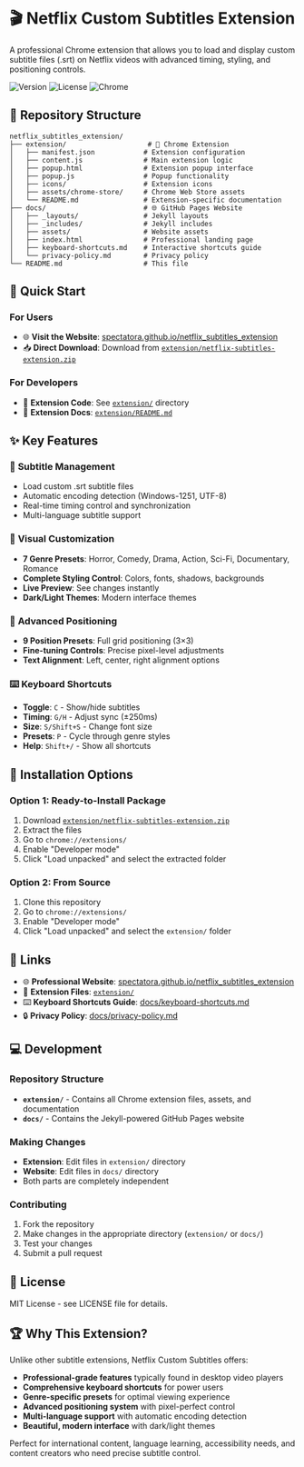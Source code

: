 # 🎬 Netflix Custom Subtitles Extension

A professional Chrome extension that allows you to load and display custom subtitle files (.srt) on Netflix videos with advanced timing, styling, and positioning controls.

![Version](https://img.shields.io/badge/version-1.0-blue.svg)
![License](https://img.shields.io/badge/license-MIT-green.svg)
![Chrome](https://img.shields.io/badge/browser-Chrome-yellow.svg)

## 📂 Repository Structure

```
netflix_subtitles_extension/
├── extension/                    # 🎯 Chrome Extension
│   ├── manifest.json            # Extension configuration
│   ├── content.js               # Main extension logic
│   ├── popup.html               # Extension popup interface
│   ├── popup.js                 # Popup functionality
│   ├── icons/                   # Extension icons
│   ├── assets/chrome-store/     # Chrome Web Store assets
│   └── README.md                # Extension-specific documentation
├── docs/                        # 🌐 GitHub Pages Website
│   ├── _layouts/                # Jekyll layouts
│   ├── _includes/               # Jekyll includes
│   ├── assets/                  # Website assets
│   ├── index.html               # Professional landing page
│   ├── keyboard-shortcuts.md    # Interactive shortcuts guide
│   └── privacy-policy.md        # Privacy policy
└── README.md                    # This file
```

## 🌟 Quick Start

### For Users
- 🌐 **Visit the Website**: [spectatora.github.io/netflix_subtitles_extension](https://spectatora.github.io/netflix_subtitles_extension)
- 📥 **Direct Download**: Download from [`extension/netflix-subtitles-extension.zip`](extension/netflix-subtitles-extension.zip)

### For Developers
- 📁 **Extension Code**: See [`extension/`](extension/) directory
- 📖 **Extension Docs**: [`extension/README.md`](extension/README.md)

## ✨ Key Features

### 📁 **Subtitle Management**
- Load custom .srt subtitle files
- Automatic encoding detection (Windows-1251, UTF-8)
- Real-time timing control and synchronization
- Multi-language subtitle support

### 🎨 **Visual Customization**
- **7 Genre Presets**: Horror, Comedy, Drama, Action, Sci-Fi, Documentary, Romance
- **Complete Styling Control**: Colors, fonts, shadows, backgrounds
- **Live Preview**: See changes instantly
- **Dark/Light Themes**: Modern interface themes

### 📍 **Advanced Positioning**
- **9 Position Presets**: Full grid positioning (3×3)
- **Fine-tuning Controls**: Precise pixel-level adjustments
- **Text Alignment**: Left, center, right alignment options

### ⌨️ **Keyboard Shortcuts**
- **Toggle**: `C` - Show/hide subtitles
- **Timing**: `G/H` - Adjust sync (±250ms)
- **Size**: `S/Shift+S` - Change font size
- **Presets**: `P` - Cycle through genre styles
- **Help**: `Shift+/` - Show all shortcuts

## 🚀 Installation Options

### Option 1: Ready-to-Install Package
1. Download [`extension/netflix-subtitles-extension.zip`](extension/netflix-subtitles-extension.zip)
2. Extract the files
3. Go to `chrome://extensions/`
4. Enable "Developer mode"
5. Click "Load unpacked" and select the extracted folder

### Option 2: From Source
1. Clone this repository
2. Go to `chrome://extensions/`
3. Enable "Developer mode"  
4. Click "Load unpacked" and select the `extension/` folder

## 🔗 Links

- 🌐 **Professional Website**: [spectatora.github.io/netflix_subtitles_extension](https://spectatora.github.io/netflix_subtitles_extension)
- 📱 **Extension Files**: [`extension/`](extension/)
- ⌨️ **Keyboard Shortcuts Guide**: [docs/keyboard-shortcuts.md](docs/keyboard-shortcuts.md)
- 🔒 **Privacy Policy**: [docs/privacy-policy.md](docs/privacy-policy.md)

## 💻 Development

### Repository Structure
- **`extension/`** - Contains all Chrome extension files, assets, and documentation
- **`docs/`** - Contains the Jekyll-powered GitHub Pages website

### Making Changes
- **Extension**: Edit files in `extension/` directory
- **Website**: Edit files in `docs/` directory  
- Both parts are completely independent

### Contributing
1. Fork the repository
2. Make changes in the appropriate directory (`extension/` or `docs/`)
3. Test your changes
4. Submit a pull request

## 📄 License

MIT License - see LICENSE file for details.

## 🏆 Why This Extension?

Unlike other subtitle extensions, Netflix Custom Subtitles offers:
- **Professional-grade features** typically found in desktop video players
- **Comprehensive keyboard shortcuts** for power users
- **Genre-specific presets** for optimal viewing experience
- **Advanced positioning system** with pixel-perfect control
- **Multi-language support** with automatic encoding detection
- **Beautiful, modern interface** with dark/light themes

Perfect for international content, language learning, accessibility needs, and content creators who need precise subtitle control. 
